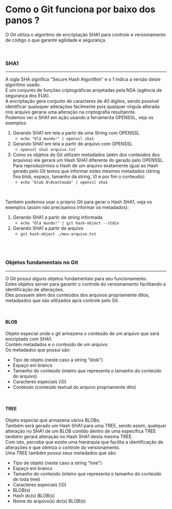 # Como o Git funciona por baixo dos panos ?

O Git utiliza o algorítmo de encriptação SHA1 para controle e versionamento de código o que garante agilidade e segurança.

<br />

### SHA1
----
A sigla SHA significa "Secure Hash Algorithm" e o 1 indica a versão deste algorítmo usado. <br />
É um conjunto de funções criptográficas projetadas pela NSA (agência de segurança dos EUA). <br />
A encriptação gera conjunto de caracteres de 40 dígitos, sendo possível identificar quaisquer alterações facilmente pois qualquer vírgula alterada nno arquivo geraria uma alteração na criptografia resultannte. <br />
Podemos ver o SHA1 em ação usando a ferramenta OPENSSL, veja os exemplos: <br />
1. Gerando SHA1 em tela a partir de uma String com OPENSSL
    - ```echo "Olá mundo!" | openssl sha1```
2. Gerando SHA1 em tela a partir de arquivo com OPENSSL
    - ```openssl sha1 arquivo.txt```
3. Como os objetos do Git utilizam metadados (além dos conteúdos dos arquivos) ele gerará um Hash SHA1 diferente do gerado pelo OPENSSL. <br />
Para reproduzirmos o Hash de um arquivo exatamente igual ao Hash gerado pelo Git temos que informar estes mesmos metadados (string fixa blob, espaço, tamanho da string, \0 e por fim o conteudo):
    - ```echo "blob 8\0conteudo" | openssl sha1```

<br />

Também podemos usar o próprio Git para gerar o Hash SHA1, veja os exemplos (assim não precisamos informar os metadados): <br />
1. Gerando SHA1 a partir de string informada
    - ```echo "Olá mundo!" | git hash-object --stdin```
2. Gerando SHA1 a partir de arquivo
    - ```git hash-object ./meu-arquivo.txt```

<br /><br />

### Objetos fundamentais no Git
----
O Git possui alguns objetos fundamentais para seu funcionamento. <br />
Estes objetos server para garantir o controle do versionamento facilitando a identificação de alterações. <br />
Eles possuem além dos conteúdos dos arquivos propriamente ditos, metadasdos que são utilizados apra controle pelo Git. <br />

<br />

#### **BLOB**
Objeto especial onde o git armazena o conteúdo de um arquivo que será encriptado com SHA1. <br />
Contém metadados e o conteúdo de um arquivo. <br />
Os metadados que possui são:
- Tipo de objeto (neste caso a string "blob")
- Espaço em branco
- Tamanho do conteúdo (inteiro que representa o tamanho do conteúdo do arquivo)
- Caracteres especiais (\0)
- Conteúdo (conteúdo textual do arquivo propriamente dito)

<br />

#### **TREE**
Objeto especial que armazena vários BLOBs. <br />
Também será gerado um Hash SHA1 para uma TREE, sendo assim, qualquer alteração no SHA1 de um BLOB contido dentro de uma específica TREE também gerará alteração no Hash SHA1 desta mesma TREE. <br />
Com isto, perceba que existe uma hierárquia que facilita a identificação de alterações e que otimiza o controle do versionamento. <br />
Uma TREE também possui seus metadados que são:
- Tipo de objeto (neste caso a string "tree")
- Espaço em branco
- Tamanho do conteúdo (inteiro que representa o tamanho do conteúdo de toda tree)
- Caracteres especiais (\0)
- BLOB(s)
- Hash do(s) BLOB(s)
- Nome do arquivo(s) do(s) BLOB(s)